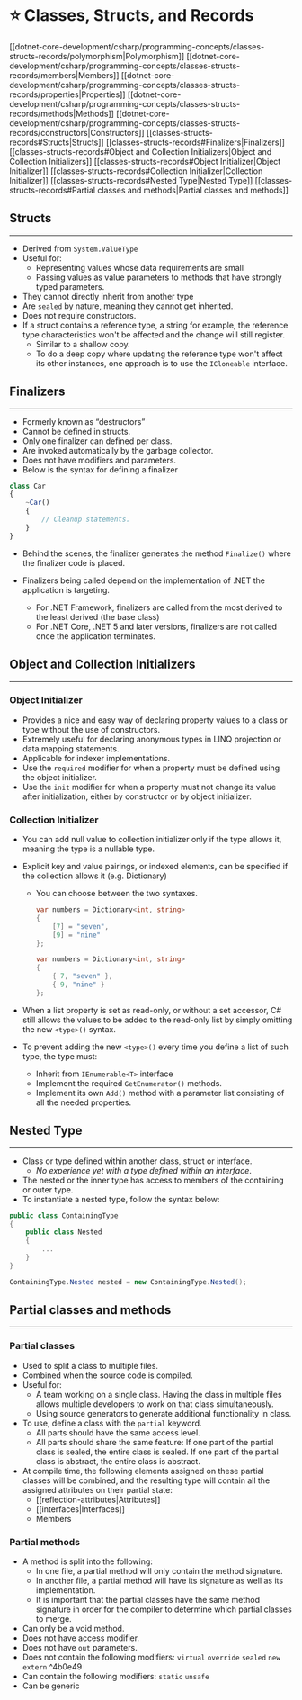 # ⭐ Classes, Structs, and Records

[[dotnet-core-development/csharp/programming-concepts/classes-structs-records/polymorphism|Polymorphism]]
[[dotnet-core-development/csharp/programming-concepts/classes-structs-records/members|Members]]
[[dotnet-core-development/csharp/programming-concepts/classes-structs-records/properties|Properties]]
[[dotnet-core-development/csharp/programming-concepts/classes-structs-records/methods|Methods]]
[[dotnet-core-development/csharp/programming-concepts/classes-structs-records/constructors|Constructors]]
[[classes-structs-records#Structs|Structs]]
[[classes-structs-records#Finalizers|Finalizers]]
[[classes-structs-records#Object and Collection Initializers|Object and Collection Initializers]]
	[[classes-structs-records#Object Initializer|Object Initializer]]
	[[classes-structs-records#Collection Initializer|Collection Initializer]]
[[classes-structs-records#Nested Type|Nested Type]]
[[classes-structs-records#Partial classes and methods|Partial classes and methods]]

## Structs

---

- Derived from `System.ValueType`
- Useful for:
    - Representing values whose data requirements are small
    - Passing values as value parameters to methods that have strongly typed parameters.
- They cannot directly inherit from another type
- Are `sealed` by nature, meaning they cannot get inherited.
- Does not require constructors.
- If a struct contains a reference type, a string for example, the reference type characteristics won't be affected and the change will still register.
	- Similar to a shallow copy.
	- To do a deep copy where updating the reference type won't affect its other instances, one approach is to use the `ICloneable` interface.

## Finalizers

---

- Formerly known as “destructors”
- Cannot be defined in structs.
- Only one finalizer can defined per class.
- Are invoked automatically by the garbage collector.
- Does not have modifiers and parameters.
- Below is the syntax for defining a finalizer

```jsx
class Car
{
	~Car()
	{
		// Cleanup statements.
	}
}
```

- Behind the scenes, the finalizer generates the method `Finalize()` where the finalizer code is placed.
    
- Finalizers being called depend on the implementation of .NET the application is targeting.
    - For .NET Framework, finalizers are called from the most derived to the least derived (the base class)
    - For .NET Core, .NET 5 and later versions, finalizers are not called once the application terminates.

## Object and Collection Initializers

---

### Object Initializer

- Provides a nice and easy way of declaring property values to a class or type without the use of constructors.    
- Extremely useful for declaring anonymous types in LINQ projection or data mapping statements.
- Applicable for indexer implementations.
- Use the `required` modifier for when a property must be defined using the object initializer.
- Use the `init` modifier for when a property must not change its value after initialization, either by constructor or by object initializer.

### Collection Initializer

- You can add null value to collection initializer only if the type allows it, meaning the type is a nullable type.
- Explicit key and value pairings, or indexed elements, can be specified if the collection allows it (e.g. Dictionary)
    - You can choose between the two syntaxes.
        
        ```csharp
        var numbers = Dictionary<int, string>
        {
        	[7] = "seven",
        	[9] = "nine"
        };
        ```
        
        ```csharp
        var numbers = Dictionary<int, string>
        {
        	{ 7, "seven" },
        	{ 9, "nine" }
        };
        ```
        
- When a list property is set as read-only, or without a set accessor, C# still allows the values to be added to the read-only list by simply omitting the new `<type>()` syntax.
    
- To prevent adding the new `<type>()` every time you define a list of such type, the type must:
    - Inherit from `IEnumerable<T>` interface
    - Implement the required `GetEnumerator()` methods.
    - Implement its own `Add()` method with a parameter list consisting of all the needed properties.

## Nested Type

---

- Class or type defined within another class, struct or interface.
    - _No experience yet with a type defined within an interface_.
- The nested or the inner type has access to members of the containing or outer type.
- To instantiate a nested type, follow the syntax below:

```csharp
public class ContainingType
{
	public class Nested
	{
		...
	}
}

ContainingType.Nested nested = new ContainingType.Nested();
```

## Partial classes and methods

---

### Partial classes

- Used to split a class to multiple files.
- Combined when the source code is compiled.
- Useful for:
    - A team working on a single class. Having the class in multiple files allows multiple developers to work on that class simultaneously.
    - Using source generators to generate additional functionality in class.
- To use, define a class with the `partial` keyword.
    - All parts should have the same access level.
    - All parts should share the same feature: If one part of the partial class is sealed, the entire class is sealed. If one part of the partial class is abstract, the entire class is abstract.
- At compile time, the following elements assigned on these partial classes will be combined, and the resulting type will contain all the assigned attributes on their partial state:
    - [[reflection-attributes|Attributes]]
    - [[interfaces|Interfaces]]
    - Members

### Partial methods

- A method is split into the following:
    - In one file, a partial method will only contain the method signature.
    - In another file, a partial method will have its signature as well as its implementation.
    - It is important that the partial classes have the same method signature in order for the compiler to determine which partial classes to merge.
- Can only be a void method.
- Does not have access modifier.
- Does not have `out` parameters.
- Does not contain the following modifiers: `virtual` `override` `sealed` `new` `extern` ^4b0e49
- Can contain the following modifiers: `static` `unsafe`
- Can be generic